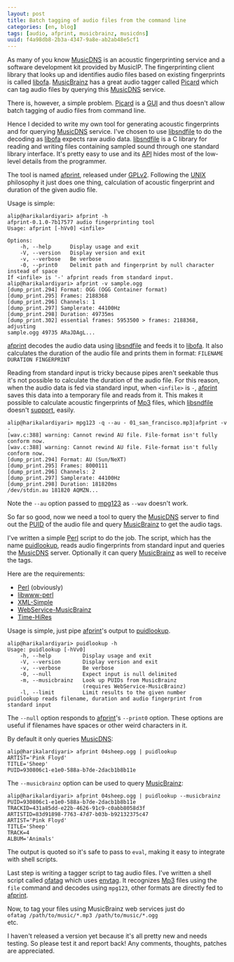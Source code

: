 ```yaml
---
layout: post
title: Batch tagging of audio files from the command line
categories: [en, blog]
tags: [audio, afprint, musicbrainz, musicdns]
uuid: f4a98db8-2b3a-4347-9a8e-ab2ab48e5cf1
---
```


As many of you know [MusicDNS](http://en.wikipedia.org/wiki/MusicDNS) is an
acoustic fingerprinting service and a software development kit provided by
MusicIP. The fingerprinting client library that looks up and identifies audio
files based on existing fingerprints is called
[libofa](http://code.google.com/p/musicip-libofa/).
[MusicBrainz](http://musicbrainz.org/) has a great audio tagger called
[Picard](http://musicbrainz.org/doc/MusicBrainz_Picard) which can tag audio
files by querying this [MusicDNS](http://en.wikipedia.org/wiki/MusicDNS)
service.

There is, however, a simple problem.
[Picard](http://musicbrainz.org/doc/MusicBrainz_Picard) is a
[GUI](http://en.wikipedia.org/wiki/Graphical_user_interface) and thus doesn't
allow batch tagging of audio files from command line.

Hence I decided to write my own tool for generating acoustic fingerprints and
for querying [MusicDNS](http://en.wikipedia.org/wiki/MusicDNS) service. I've
chosen to use [libsndfile](http://www.mega-nerd.com/libsndfile/) to do the
decoding as [libofa](http://code.google.com/p/musicip-libofa/) expects raw audio
data. [libsndfile](http://www.mega-nerd.com/libsndfile/) is a C library for
reading and writing files containing sampled sound through one standard library
interface. It's pretty easy to use and its
[API](http://en.wikipedia.org/wiki/API) hides most of the low-level details from
the programmer.

The tool is named [afprint](http://github.com/alip/afprint), released under
[GPLv2](http://en.wikipedia.org/wiki/GPLv2#Version_2). Following the
[UNIX](http://en.wikipedia.org/wiki/Unix) philosophy it just does one thing,
calculation of acoustic fingerprint and duration of the given audio file.

Usage is simple:

    alip@harikalardiyari> afprint -h
    afprint-0.1.0-7b17577 audio fingerprinting tool
    Usage: afprint [-hVv0] <infile>

    Options:
        -h, --help      Display usage and exit
        -V, --version   Display version and exit
        -v, --verbose   Be verbose
        -0, --print0    Delimit path and fingerprint by null character instead of space
    If <infile> is '-' afprint reads from standard input.
    alip@harikalardiyari> afprint -v sample.ogg
    [dump_print.294] Format: OGG (OGG Container format)
    [dump_print.295] Frames: 2188368
    [dump_print.296] Channels: 1
    [dump_print.297] Samplerate: 44100Hz
    [dump_print.298] Duration: 49735ms
    [dump_print.302] essential frames: 5953500 > frames: 2188368, adjusting
    sample.ogg 49735 ARaJDAgL...

[afprint](http://github.com/alip/afprint) decodes the audio data using
[libsndfile](http://www.mega-nerd.com/libsndfile/) and feeds it to
[libofa](http://code.google.com/p/musicip-libofa/). It also calculates the
duration of the audio file and prints them in format:
`FILENAME DURATION FINGERPRINT`

Reading from standard input is tricky because pipes aren't seekable thus it's
not possible to calculate the duration of the audio file. For this reason, when
the audio data is fed via standard input, when `<infile>` is `-`,
[afprint](http://github.com/alip/afprint) saves this data into a temporary file
and reads from it. This makes it possible to calculate acoustic fingerprints of
[Mp3](http://en.wikipedia.org/wiki/Mp3) files, which
[libsndfile](http://www.mega-nerd.com/libsndfile/) doesn't
[support](http://www.mega-nerd.com/libsndfile/FAQ.html#Q020), easily.

    alip@harikalardiyari> mpg123 -q --au - 01_san_francisco.mp3|afprint -v -
    [wav.c:388] warning: Cannot rewind AU file. File-format isn't fully conform now.
    [wav.c:388] warning: Cannot rewind AU file. File-format isn't fully conform now.
    [dump_print.294] Format: AU (Sun/NeXT)
    [dump_print.295] Frames: 8000111
    [dump_print.296] Channels: 2
    [dump_print.297] Samplerate: 44100Hz
    [dump_print.298] Duration: 181820ms
    /dev/stdin.au 181820 AQMZN...

Note the `--au` option passed to [mpg123](http://www.mpg123.de/) as `--wav`
doesn't work.

So far so good, now we need a tool to query the
[MusicDNS](http://en.wikipedia.org/wiki/MusicDNS) server to find out the
[PUID](http://en.wikipedia.org/wiki/Portable_Unique_IDentifier) of the audio
file and query [MusicBrainz](http://musicbrainz.org/) to get the audio tags.

I've written a simple [Perl](http://www.perl.org/) script to do the job. The
script, which has the name
[puidlookup](http://github.com/alip/afprint/blob/master/scripts/puidlookup.in),
reads audio fingerprints from standard input and queries the
[MusicDNS](http://en.wikipedia.org/wiki/MusicDNS) server. Optionally it can
query [MusicBrainz](http://musicbrainz.org/) as well to receive the tags.

Here are the requirements:

- [Perl](http://www.perl.org) (obviously)
- [libwww-perl](http://search.cpan.org/~gaas/libwww-perl/)
- [XML-Simple](http://search.cpan.org/~grantm/XML-Simple/)
- [WebService-MusicBrainz](http://search.cpan.org/~bfaist/WebService-MusicBrainz/)
- [Time-HiRes](http://search.cpan.org/~jhi/Time-HiRes/)

Usage is simple, just pipe [afprint](http://github.com/alip/afprint)'s output to
[puidlookup](http://github.com/alip/afprint/blob/master/scripts/puidlookup.in).

    alip@harikalardiyari> puidlookup -h
    Usage: puidlookup [-hVv0]
        -h, --help          Display usage and exit
        -V, --version       Display version and exit
        -v, --verbose       Be verbose
        -0, --null          Expect input is null delimited
        -m, --musicbrainz   Look up PUIDs from MusicBrainz
                            (requires WebService-MusicBrainz)
        -l, --limit         Limit results to the given number
    puidlookup reads filename, duration and audio fingerprint from standard input

The `--null` option responds to [afprint](http://github.com/alip/afprint)'s
`--print0` option. These options are useful if filenames have spaces or other
weird characters in it.

By default it only queries [MusicDNS](http://en.wikipedia.org/wiki/MusicDNS):

    alip@harikalardiyari> afprint 04sheep.ogg | puidlookup
    ARTIST='Pink Floyd'
    TITLE='Sheep'
    PUID=930806c1-e1e0-588a-b7de-2dacb1b8b11e

The `--musicbrainz` option can be used to query
[MusicBrainz](http://musicbrainz.org/):

    alip@harikalardiyari> afprint 04sheep.ogg | puidlookup --musicbrainz
    PUID=930806c1-e1e0-588a-b7de-2dacb1b8b11e
    TRACKID=431a85dd-e22b-4626-91c9-c0abb8058d3f
    ARTISTID=83d91898-7763-47d7-b03b-b92132375c47
    ARTIST='Pink Floyd'
    TITLE='Sheep'
    TRACK=4
    ALBUM='Animals'

The output is quoted so it's safe to pass to `eval`, making it easy to integrate
with shell scripts.

Last step is writing a tagger script to tag audio files. I've written a shell script
called [ofatag](http://github.com/alip/afprint/blob/master/scripts/ofatag) which
uses [envtag](http://github.com/alip/envtag). It recognizes
[Mp3](http://en.wikipedia.org/wiki/Mp3) files using the `file` command and
decodes using `mpg123`, other formats are directly fed to
[afprint](http://github.com/alip/afprint).

Now, to tag your files using MusicBrainz web services just do  
`ofatag /path/to/music/*.mp3 /path/to/music/*.ogg`  
etc.

I haven't released a version yet because it's all pretty new and needs testing.
So please test it and report back! Any comments, thoughts, patches are
appreciated.
